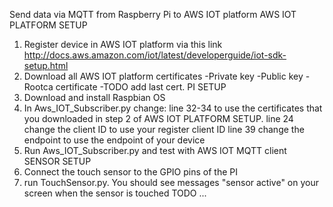 Send data via MQTT from Raspberry Pi to AWS IOT platform
AWS IOT PLATFORM SETUP
1. Register device in AWS IOT platform via this link http://docs.aws.amazon.com/iot/latest/developerguide/iot-sdk-setup.html
2. Download all AWS IOT platform certificates -Private key -Public key -Rootca certificate -TODO add last cert.
PI SETUP
1. Download and install Raspbian OS
2. In Aws_IOT_Subscriber.py change: line 32-34 to use the certificates that you downloaded in step 2 of AWS IOT PLATFORM SETUP. line 24 change the client ID to use your register client ID line 39 change the endpoint to use the endpoint of your device
3. Run Aws_IOT_Subscriber.py and test with AWS IOT MQTT client
SENSOR SETUP
1. Connect the touch sensor to the GPIO pins of the PI
2. run TouchSensor.py. You should see messages "sensor active" on your screen when the sensor is touched
TODO ...
